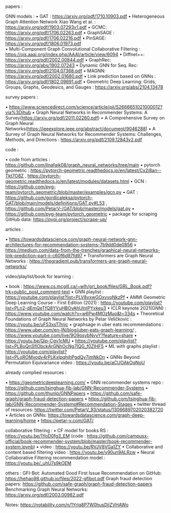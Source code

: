papers :

GNN models : 
• GAT : https://arxiv.org/pdf/1710.10903.pdf
• Heterogeneous Graph Attention Network Xiao Wang et al. : https://arxiv.org/pdf/1903.07293v1.pdf
• GCMC: https://arxiv.org/pdf/1706.02263.pdf
• GraphSAGE : https://arxiv.org/pdf/1706.02216.pdf
• PinSAGE: https://arxiv.org/pdf/1806.01973.pdf   
• Multi-Component Graph Convolutional Collaborative Filtering : https://ojs.aaai.org/index.php/AAAI/article/view/6094
• Diffnet++: https://arxiv.org/pdf/2002.00844.pdf
• GraphRec: https://arxiv.org/abs/1902.07243 
• Dynamic GNN for Seq. Rec: https://arxiv.org/pdf/2104.07368.pdf
• MAGNN: https://arxiv.org/pdf/2002.01680.pdf
• Link prediction based on GNNs : https://arxiv.org/pdf/1802.09691.pdf
• Geometric Deep Learning: Grids, Groups, Graphs, Geodesics, and Gauges : https://arxiv.org/abs/2104.13478



survey papers :

• https://www.sciencedirect.com/science/article/pii/S2666651021000012?via%3Dihub
• Graph Neural Networks in Recommender Systems: A Survey(https://arxiv.org/pdf/2011.02260.pdf)
• A Comprehensive Survey on Graph Neural Networks(https://ieeexplore.ieee.org/abstract/document/9046288)
• A Survey of Graph Neural Networks for Recommender Systems: Challenges, Methods, and Directions : https://arxiv.org/pdf/2109.12843v2.pdf



code :

• code from articles : https://github.com/linafaik08/graph_neural_networks/tree/main
• pytorch geometric : https://pytorch-geometric.readthedocs.io/en/latest/Cx2i8an--Tkt7O8Z , https://pytorch-geometric.readthedocs.io/en/latest/modules/datasets.html 
• GCN : https://github.com/pyg-team/pytorch_geometric/blob/master/examples/gcn.py
• GAT : https://github.com/gordicaleksa/pytorch-GAT/blob/main/models/definitions/GAT.py#L53  ,  https://github.com/PetarV-/GAT/blob/master/models/gat.py
• https://github.com/pyg-team/pytorch_geometric
• package for scraping GitHub data: https://pypi.org/project/scrape-up/


articles :

•  https://towardsdatascience.com/graph-neural-network-gnn-architectures-for-recommendation-systems-7b9dd0de0856
• https://medium.com/data-from-the-trenches/graphical-neural-networks-link-prediction-part-ii-c60f6d97fd97
• Transformers are Graph Neural Networks : https://thegradient.pub/transformers-are-graph-neural-networks/ 


video/playlist/book for learning : 

• book : https://www.cs.mcgill.ca/~wlh/grl_book/files/GRL_Book.pdf?trk=public_post_comment-text 
• GNN playlist : https://youtube.com/playlist?list=PLV8yxwGOxvvoNkzPf 
• AMMI Geometric Deep Learning Course - First Edition (2021) : https://youtube.com/playlist?list=PLn2-dEmQeTfQ8YVuHBOvAhUlnIPYxkeu3
• ICLR keynote 2021(GNN) : https://www.youtube.com/watch?v=w6Pw4MOzMuo&t=334s
• Theoretical Foundations of Graph Neural Networks by Petar Veličković : https://youtu.be/uF53xsT7mjc
• graphsage in uber eats recommendations : https://www.uber.com/en-IN/blog/uber-eats-graph-learning/ , https://www.youtube.com/live/9O9osybNvyY?feature=share
• https://youtu.be/Qip-Cgv1cMU
• https://youtube.com/playlist?list=PLBoQnSflObckArGNhOcNg7lQG_f0ZlHF5
• ML with graphs playlist : https://youtube.com/playlist?list=PLoROMvodv4rPLKxIpqhjhPgdQy7imNkDn 
• GNNs Beyond Permutation Equivariance video : https://youtu.be/aCUOAkOqNoU  

already complied resources : 

• https://geometricdeeplearning.com/
• GNN recommender systems repo : https://github.com/tsinghua-fib-lab/GNN-Recommender-Systems 
• https://github.com/thunlp/GNNPapers
• https://github.com/safe-graph/graph-fraud-detection-papers
• https://github.com/tsinghua-fib-lab/GNN-Recommender-Systems#Recommendation-Stages
• twitter thread of resources: https://twitter.com/PetarV_93/status/1306689702020382720
• Articles on GNNs: https://towardsdatascience.com/graph-deep-learning/home
• https://petar-v.com/GAT/


collaborative filtering :
• CF model for books RS : https://youtu.be/1YoD0fg3_EM (code : https://github.com/campusx-official/book-recommender-system/blob/master/book-recommender-system.ipynb)
• video : https://youtu.be/RVJV8VGa1ZY
• Collaborative and content based filtering video : https://youtu.be/v90un9ALRzw
• Neural Collaborative Filtering recommendation model : https://youtu.be/_uhU7s9kOEM


others :
GFI-Bot: Automated Good First Issue Recommendation on GitHub: https://hehao98.github.io/files/2022-gfibot.pdf
Graph fraud detection papers: https://github.com/safe-graph/graph-fraud-detection-papers
Benchmarking Graph Neural Networks: https://arxiv.org/pdf/2003.00982.pdf




Notes: https://notability.com/n/1Yrlq8P7W0husDliZVHAWo

